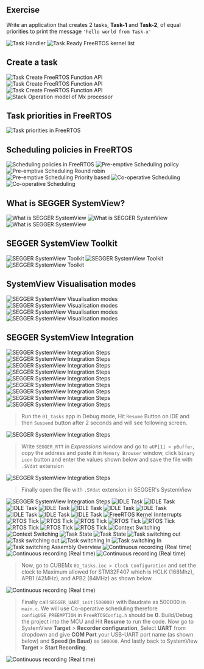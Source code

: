 ## Exercise
     
		 
Write an application that creates 2 tasks, **Task-1** and **Task-2**, 
of equal priorities to print the message `'hello world from Task-x'`  
     
		 
<img src="images/task_handler.png" alt="Task Handler" title="Task Handler">  		
    
		
<img src="images/task_ready.png" alt="Task Ready FreeRTOS kernel list" title="Task Ready FreeRTOS kernel list">  			 
    
## Create a task    
     
<img src="images/task_create.png" alt="Task Create FreeRTOS Function API" title="Task Create FreeRTOS Function API">     
     
   
<img src="images/task_create2.png" alt="Task Create FreeRTOS Function API" title="Task Create FreeRTOS Function API">        
     
   
<img src="images/task_create3.png" alt="Task Create FreeRTOS Function API" title="Task Create FreeRTOS Function API">  
     
   
<img src="images/stack_operation_mode_mx_processor.png" alt="Stack Operation model of Mx processor" title="Stack Operation model of Mx processor">  	 	
    
		
## Task priorities in FreeRTOS   
     
<img src="images/task_prior.png" alt="Task priorities in FreeRTOS" title="Task priorities in FreeRTOS">  			 		 
    
		
## Scheduling policies in FreeRTOS   
     
<img src="images/sched_policy.png" alt="Scheduling policies in FreeRTOS" title="Scheduling policies in FreeRTOS">  			 		 
    
     
<img src="images/preempt_sched.png" alt="Pre-emptive Scheduling policy" title="Pre-emptive Scheduling policy"> 
    
     
<img src="images/preempt_round_robin.png" alt="Pre-emptive Scheduling Round robin" title="Pre-emptive Scheduling Round robin">   
    
     
<img src="images/preempt_prior_based.png" alt="Pre-emptive Scheduling Priority based" title="Pre-emptive Scheduling Priority based">    
    
     
<img src="images/coop_sched.png" alt="Co-operative Scheduling" title="Co-operative Scheduling">   
    
     
<img src="images/coop_sched2.png" alt="Co-operative Scheduling" title="Co-operative Scheduling">   		 		 
    
		
## What is SEGGER SystemView?  
     
<img src="images/segger_systemview.png" alt="What is SEGGER SystemView" title="What is SEGGER SystemView">  		
     
<img src="images/segger_systemview2.png" alt="What is SEGGER SystemView" title="What is SEGGER SystemView">  			
     
<img src="images/segger_systemview3.png" alt="What is SEGGER SystemView" title="What is SEGGER SystemView">  	 
    
		
## SEGGER SystemView Toolkit    
     
<img src="images/segger_toolkit.png" alt="SEGGER SystemView Toolkit" title="SEGGER SystemView Toolkit">  	
     
<img src="images/segger_toolkit2.png" alt="SEGGER SystemView Toolkit" title="SEGGER SystemView Toolkit">  		
     
<img src="images/segger_toolkit3.png" alt="SEGGER SystemView Toolkit" title="SEGGER SystemView Toolkit">  		
    
		
## SystemView Visualisation modes   
     
<img src="images/segger_recording.png" alt="SEGGER SystemView Visualisation modes  " title="SEGGER SystemView Visualisation modes">  	 
     
<img src="images/segger_recording2.png" alt="SEGGER SystemView Visualisation modes  " title="SEGGER SystemView Visualisation modes">  	 
     
<img src="images/segger_recording3.png" alt="SEGGER SystemView Visualisation modes  " title="SEGGER SystemView Visualisation modes">  	 
     
<img src="images/segger_recording4.png" alt="SEGGER SystemView Visualisation modes  " title="SEGGER SystemView Visualisation modes">  	
    
		
## SEGGER SystemView Integration  
     
<img src="images/systemview_integration1.png" alt="SEGGER SystemView Integration Steps" title="SEGGER SystemView Integration Steps">  	 
     
<img src="images/systemview_integration2.png" alt="SEGGER SystemView Integration Steps" title="SEGGER SystemView Integration Steps">  	 
     
<img src="images/systemview_integration3.png" alt="SEGGER SystemView Integration Steps" title="SEGGER SystemView Integration Steps">  	 
     
<img src="images/systemview_integration4.png" alt="SEGGER SystemView Integration Steps" title="SEGGER SystemView Integration Steps">  	 
     
<img src="images/systemview_integration5.png" alt="SEGGER SystemView Integration Steps" title="SEGGER SystemView Integration Steps">  	 
     
<img src="images/systemview_integration6.png" alt="SEGGER SystemView Integration Steps" title="SEGGER SystemView Integration Steps">  	 
     
<img src="images/systemview_integration7.png" alt="SEGGER SystemView Integration Steps" title="SEGGER SystemView Integration Steps">  	 
     
<img src="images/systemview_integration8.png" alt="SEGGER SystemView Integration Steps" title="SEGGER SystemView Integration Steps">  	  	 
     
<img src="images/systemview_integration9.png" alt="SEGGER SystemView Integration Steps" title="SEGGER SystemView Integration Steps">   
    
		
> Run the `01_tasks` app in Debug mode, Hit `Resume` Button on IDE and then `Suspend` button after 2 seconds and will see following screen.
  	 
     
<img src="images/systemview_integration10.png" alt="SEGGER SystemView Integration Steps" title="SEGGER SystemView Integration Steps">
 
    
		
> Write `SEGGER_RTT` in _Expressions_ window and go to `aUP[1] > pBuffer`, copy the address and paste it in `Memory Browser` window, click `binary icon` button and enter the values shown below and save the file with `.SVdat` extension
  	 
     
<img src="images/systemview_integration11.png" alt="SEGGER SystemView Integration Steps" title="SEGGER SystemView Integration Steps">
 
    
		
> Finally open the file with `.SVdat` extension in SEGGER's SystemView
  	 
     
<img src="images/systemview_integration12.png" alt="SEGGER SystemView Integration Steps" title="SEGGER SystemView Integration Steps">    
  	 
     
<img src="images/idle_task.png" alt="IDLE Task" title="IDLE Task">     
  	 
     
<img src="images/idle_task2.png" alt="IDLE Task" title="IDLE Task">     
  	 
     
<img src="images/idle_task3.png" alt="IDLE Task" title="IDLE Task">    
  	 
     
<img src="images/idle_task4.png" alt="IDLE Task" title="IDLE Task">     
  	 
     
<img src="images/idle_task5.png" alt="IDLE Task" title="IDLE Task">      
  	 
     
<img src="images/freertos_sche.png" alt="IDLE Task" title="IDLE Task">     
  	 
     
<img src="images/freertos_sche2.png" alt="IDLE Task" title="IDLE Task">      
  	 
     
<img src="images/freertos_sche3.png" alt="IDLE Task" title="IDLE Task">       
  	 
     
<img src="images/freertos_sche4.png" alt="IDLE Task" title="IDLE Task">       
  	 
     
<img src="images/freertos_sche5.png" alt="IDLE Task" title="IDLE Task">    
    
		
<img src="images/freertos_kernel_interrupts.png" alt="FreeRTOS Kernel Innterrupts" title="FreeRTOS Kernel Innterrupts">   	    
    
		
<img src="images/rtos_tick.png" alt="RTOS Tick" title="RTOS Tick">  	   
    
		
<img src="images/rtos_tick2.png" alt="RTOS Tick" title="RTOS Tick">  	     
    
		
<img src="images/rtos_tick3.png" alt="RTOS Tick" title="RTOS Tick">  	   
    
		
<img src="images/rtos_tick4.png" alt="RTOS Tick" title="RTOS Tick">  	       
    
		
<img src="images/rtos_tick5.png" alt="RTOS Tick" title="RTOS Tick">  	   
    
		
<img src="images/rtos_tick6.png" alt="RTOS Tick" title="RTOS Tick">  	     
    
		
<img src="images/rtos_tick7.png" alt="RTOS Tick" title="RTOS Tick">  	      
    
		
<img src="images/rtos_tick8.png" alt="RTOS Tick" title="RTOS Tick">  	 	     
    
		
<img src="images/context_switching.png" alt="Context Switching" title="Context Switching">  	      
<img src="images/context_switching2.png" alt="Context Switching" title="Context Switching">  	   	      
<img src="images/task_state.png" alt="Task State" title="Task State">  
     
		 
<img src="images/task_state2.png" alt="Task State" title="Task State">  	
     
		 
<img src="images/task_switchingout.png" alt="Task switching out" title="Task switching out">  	  
     
		 
<img src="images/task_switchingout2.gif" alt="Task switching out" title="Task switching out">  	  
     
		 
<img src="images/task_switchingin.png" alt="Task switching In" title="Task switching In">  	    
     
		 
<img src="images/task_switchingin2.gif" alt="Task switching In" title="Task switching In">  	   
     
		 
<img src="images/task_switchingin3.png" alt="Task switching Assembly Overview" title="Task switching Assembly Overview">  	     
     
		 
<img src="images/cont_rec.png" alt="Continuous recording (Real time)" title="Continuous recording (Real time)">  	   
     
		 
<img src="images/cont_rec2.png" alt="Continuous recording (Real time)" title="Continuous recording (Real time)">  	   
     
		 
<img src="images/cont_rec3.png" alt="Continuous recording (Real time)" title="Continuous recording (Real time)">  	  
     
		 
> Now, go to CUBEMx `01_tasks.ioc > Clock Configuration` and set the clock to Maximum allowed for STM32F407 which is HCLK (168Mhz), APB1 (42MHz), and APB2 (84MHz) as shown below.     
     
		 
<img src="images/cont_rec4.png" alt="Continuous recording (Real time)" title="Continuous recording (Real time)">  	  
     
    
	
> Finally call `SEGGER_UART_init(500000)` with Baudrate as 500000 in `main.c`. We will use Co-operative scheduling therefore `configUSE_PREEMPTION` in `FreeRTOSConfig.h` should be **0**. Build/Debug the project into the MCU and Hit **Resume** to run the code. Now go to SystemView **Target** > **Recorder configuration**, Select **UART** from dropdown and give **COM Port** your USB-UART port name (as shown below) and **Speed (in Baud)** as `500000`. And lastly back to SystemView **Target** > **Start Recording**. 	   
     
		 
<img src="images/cont_rec5.png" alt="Continuous recording (Real time)" title="Continuous recording (Real time)">  	  
     
    
				  
				        
				  
				     
				  
				     
				  
				     
				  
				  
				       
				  
				    
				  
				   

				
				  
				
				  
				
				
				
				  
				
				
     
				
      
				
       
				
      
				
     
				
      
				
     
				
     
     
				
     
     		 
     
     	
     	
     
     
    
			 		 
    
     
	 
  

  				 
     


		 
     
		   					 		 		 


			
			    
      
